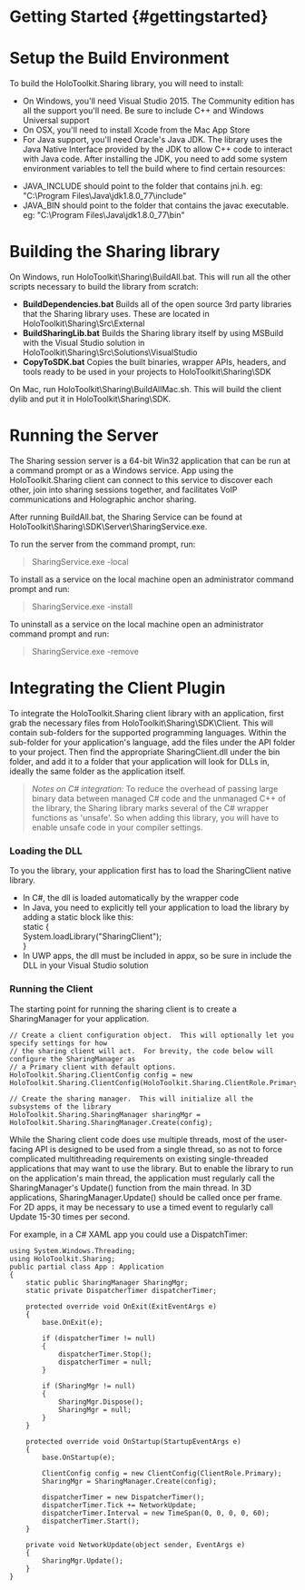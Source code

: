 Getting Started                        {#gettingstarted}
============
# Setup the Build Environment
To build the HoloToolkit.Sharing library, you will need to install:
* On Windows, you'll need Visual Studio 2015.  The Community edition has all the support you'll need.  Be sure to include C++ and Windows Universal support
* On OSX, you'll need to install Xcode from the Mac App Store
* For Java support, you'll need Oracle's Java JDK.  The library uses the Java Native Interface provided by the JDK to allow C++ code to interact with Java code.  After installing the JDK, you need to add some system environment variables to tell the build where to find certain resources:
 + JAVA_INCLUDE should point to the folder that contains jni.h.  eg: "C:\Program Files\Java\jdk1.8.0_77\include"
 + JAVA_BIN should point to the folder that contains the javac executable.  eg: "C:\Program Files\Java\jdk1.8.0_77\bin"

# Building the Sharing library
On Windows, run HoloToolkit\Sharing\BuildAll.bat.  This will run all the other scripts necessary to build the library from scratch:  
* **BuildDependencies.bat** Builds all of the open source 3rd party libraries that the Sharing library uses.  These are located in HoloToolkit\Sharing\Src\External
* **BuildSharingLib.bat** Builds the Sharing library itself by using MSBuild with the Visual Studio solution in HoloToolkit\Sharing\Src\Solutions\VisualStudio
* **CopyToSDK.bat** Copies the built binaries, wrapper APIs, headers, and tools ready to be used in your projects to HoloToolkit\Sharing\SDK

On Mac, run HoloToolkit\Sharing\BuildAllMac.sh.  This will build the client dylib and put it in HoloToolkit\Sharing\SDK.

# Running the Server
The Sharing session server is a 64-bit Win32 application that can be run at a command prompt or as a Windows service.  App using the HoloToolkit.Sharing client can connect to this service to discover each other, join into sharing sessions together, and facilitates VoIP communications and Holographic anchor sharing.  

After running BuildAll.bat, the Sharing Service can be found at HoloToolkit\Sharing\SDK\Server\SharingService.exe.  

To run the server from the command prompt, run:
> SharingService.exe -local

To install as a service on the local machine open an administrator command prompt and run:
> SharingService.exe -install

To uninstall as a service on the local machine open an administrator command prompt and run:
> SharingService.exe -remove


# Integrating the Client Plugin
To integrate the HoloToolkit.Sharing client library with an application, first grab the necessary files from HoloToolkit\Sharing\SDK\Client.  This will contain sub-folders for the supported programming languages.  Within the sub-folder for your application's language, add the files under the API folder to your project.  Then find the appropriate SharingClient.dll under the bin folder, and add it to a folder that your application will look for DLLs in, ideally the same folder as the application itself.  

> _Notes on C# integration:_
> To reduce the overhead of passing large binary data between managed C# code and the unmanaged C++ of the library, the Sharing library marks several of the C# wrapper functions as 'unsafe'.  So when adding this library, you will have to enable unsafe code in your compiler settings.  

### Loading the DLL
To you the library, your application first has to load the SharingClient native library.
* In C#, the dll is loaded automatically by the wrapper code
* In Java, you need to explicitly tell your application to load the library by adding a static block like this:  
    static {  
        System.loadLibrary("SharingClient");  
    }
* In UWP apps, the dll must be included in appx, so be sure in include the DLL in your Visual Studio solution

### Running the Client
The starting point for running the sharing client is to create a SharingManager for your application.  

    // Create a client configuration object.  This will optionally let you specify settings for how 
    // the sharing client will act.  For brevity, the code below will configure the SharingManager as 
    // a Primary client with default options.  
    HoloToolkit.Sharing.ClientConfig config = new HoloToolkit.Sharing.ClientConfig(HoloToolkit.Sharing.ClientRole.Primary);

    // Create the sharing manager.  This will initialize all the subsystems of the library
    HoloToolkit.Sharing.SharingManager sharingMgr = HoloToolkit.Sharing.SharingManager.Create(config);

While the Sharing client code does use multiple threads, most of the user-facing API is designed to be used from a single thread, so as not to force complicated multithreading requirements on existing single-threaded applications that may want to use the library.  But to enable the library to run on the application's main thread, the application must regularly call the SharingManager's Update() function from the main thread.  In 3D applications, SharingManager.Update() should be called once per frame.  For 2D apps, it may be necessary to use a timed event to regularly call Update 15-30 times per second.  

For example, in a C# XAML app you could use a DispatchTimer:

    using System.Windows.Threading;
    using HoloToolkit.Sharing;
    public partial class App : Application
    {
        static public SharingManager SharingMgr;
        static private DispatcherTimer dispatcherTimer;

        protected override void OnExit(ExitEventArgs e)
        {
            base.OnExit(e);

            if (dispatcherTimer != null)
            {
                dispatcherTimer.Stop();
                dispatcherTimer = null;
            }

            if (SharingMgr != null)
            {
                SharingMgr.Dispose();
                SharingMgr = null;
            }
        }

        protected override void OnStartup(StartupEventArgs e)
        {
            base.OnStartup(e);

            ClientConfig config = new ClientConfig(ClientRole.Primary);
            SharingMgr = SharingManager.Create(config);

            dispatcherTimer = new DispatcherTimer();
            dispatcherTimer.Tick += NetworkUpdate;
            dispatcherTimer.Interval = new TimeSpan(0, 0, 0, 0, 60);
            dispatcherTimer.Start();
        }

        private void NetworkUpdate(object sender, EventArgs e)
        {
            SharingMgr.Update();
        }
    }
